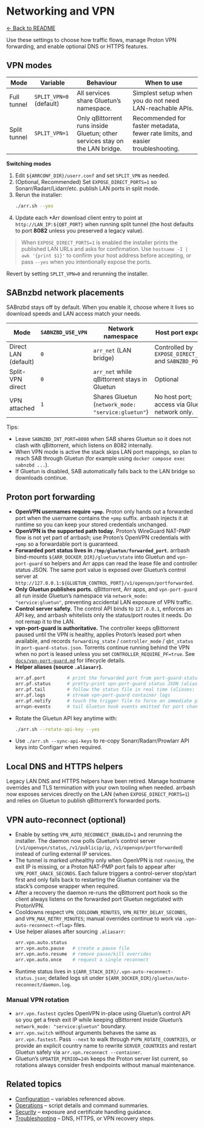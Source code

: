 # Networking and VPN

[← Back to README](../README.md)

Use these settings to choose how traffic flows, manage Proton VPN forwarding, and enable optional DNS or HTTPS features.

## VPN modes
| Mode | Variable | Behaviour | When to use |
| --- | --- | --- | --- |
| Full tunnel | `SPLIT_VPN=0` (default) | All services share Gluetun’s namespace. | Simplest setup when you do not need LAN-reachable APIs. |
| Split tunnel | `SPLIT_VPN=1` | Only qBittorrent runs inside Gluetun; other services stay on the LAN bridge. | Recommended for faster metadata, fewer rate limits, and easier troubleshooting. |

**Switching modes**
1. Edit `${ARRCONF_DIR}/userr.conf` and set `SPLIT_VPN` as needed.
2. (Optional, Recommended) Set `EXPOSE_DIRECT_PORTS=1` so Sonarr/Radarr/Lidarr/etc. publish LAN ports in split mode.
3. Rerun the installer:
   ```bash
   ./arr.sh --yes
   ```
4. Update each *Arr download client entry to point at `http://LAN_IP:${QBT_PORT}` when running split tunnel (the
   host defaults to port **8082** unless you preserved a legacy value).

> When `EXPOSE_DIRECT_PORTS=1` is enabled the installer prints the published LAN URLs and asks for confirmation. Use `hostname -I | awk '{print $1}'` to confirm your host address before accepting, or pass `--yes` when you intentionally expose the ports.

Revert by setting `SPLIT_VPN=0` and rerunning the installer.

## SABnzbd network placements

SABnzbd stays off by default. When you enable it, choose where it lives so download speeds and LAN access match your needs.

| Mode | `SABNZBD_USE_VPN` | Network namespace | Host port exposure | Notes |
| --- | --- | --- | --- | --- |
| Direct LAN (default) | `0` | `arr_net` (LAN bridge) | Controlled by `EXPOSE_DIRECT_PORTS` and `SABNZBD_PORT`. | Keeps SAB reachable by Sonarr/Radarr/Lidarr/Prowlarr over the LAN. |
| Split-VPN direct | `0` | `arr_net` while qBittorrent stays in Gluetun | Optional | Works well with the default qBittorrent port (`8082`) so SAB can keep port 8080. |
| VPN attached | `1` | Shares Gluetun (`network_mode: "service:gluetun"`) | No host port; access via Gluetun network only. | Use when Usenet providers must see the VPN exit IP. |

Tips:

- Leave `SABNZBD_INT_PORT=8080` when SAB shares Gluetun so it does not clash with qBittorrent, which listens on 8082 internally.
- When VPN mode is active the stack skips LAN port mappings, so plan to reach SAB through Gluetun (for example using `docker compose exec sabnzbd ...`).
- If Gluetun is disabled, SAB automatically falls back to the LAN bridge so downloads continue.

## Proton port forwarding
- **OpenVPN usernames require `+pmp`.** Proton only hands out a forwarded port when the username contains the `+pmp` suffix. arrbash injects it at runtime so you can keep your stored credentials unchanged.
- **OpenVPN is the supported path today.** Proton’s WireGuard NAT-PMP flow is not yet part of arrbash; use Proton’s OpenVPN credentials with `+pmp` so a forwardable port is guaranteed.
- **Forwarded port status lives in `/tmp/gluetun/forwarded_port`.** arrbash bind-mounts `${ARR_DOCKER_DIR}/gluetun/state` into Gluetun and `vpn-port-guard` so helpers and Arr apps can read the lease file and controller status JSON. The same port value is exposed over Gluetun’s control server at `http://127.0.0.1:${GLUETUN_CONTROL_PORT}/v1/openvpn/portforwarded`.
- **Only Gluetun publishes ports.** qBittorrent, Arr apps, and `vpn-port-guard` all run inside Gluetun’s namespace via `network_mode: "service:gluetun"`, preventing accidental LAN exposure of VPN traffic.
- **Control server safety.** The control API binds to `127.0.0.1`, enforces an API key, and arrbash whitelists only the status/port routes it needs. Do not remap it to the LAN.
- **vpn-port-guard is authoritative.** The controller keeps qBittorrent paused until the VPN is healthy, applies Proton’s leased port when available, and records `forwarding_state` / `controller_mode` / `qbt_status` in `port-guard-status.json`. Torrents continue running behind the VPN when no port is leased unless you set `CONTROLLER_REQUIRE_PF=true`. See [`docs/vpn-port-guard.md`](./vpn-port-guard.md) for lifecycle details.
- **Helper aliases (source `.aliasarr`).**
  ```bash
  arr.pf.port        # print the forwarded port from port-guard-status.json
  arr.pf.status      # pretty-print vpn-port-guard status JSON (aliases: arrvpn)
  arr.pf.tail        # follow the status file in real time (aliases: arrvpn-watch)
  arr.pf.logs        # stream vpn-port-guard container logs
  arr.pf.notify      # touch the trigger file to force an immediate poll
  arrvpn-events      # tail Gluetun hook events emitted for port changes
  ```
- Rotate the Gluetun API key anytime with:
  ```bash
  ./arr.sh --rotate-api-key --yes
  ```
- Use `./arr.sh --sync-api-keys` to re-copy Sonarr/Radarr/Prowlarr API keys into Configarr when required.

## Local DNS and HTTPS helpers

Legacy LAN DNS and HTTPS helpers have been retired. Manage hostname overrides and TLS termination with your own tooling when needed. arrbash now exposes services directly on the LAN (when `EXPOSE_DIRECT_PORTS=1`) and relies on Gluetun to publish qBittorrent’s forwarded ports.

## VPN auto-reconnect (optional)
- Enable by setting `VPN_AUTO_RECONNECT_ENABLED=1` and rerunning the installer. The daemon now polls Gluetun’s control server (`/v1/openvpn/status`, `/v1/publicip/ip`, `/v1/openvpn/portforwarded`) instead of curling external IP services.
- The tunnel is marked unhealthy only when OpenVPN is not `running`, the exit IP is missing, or a Proton NAT-PMP port fails to appear after `VPN_PORT_GRACE_SECONDS`. Each failure triggers a control-server stop/start first and only falls back to restarting the Gluetun container via the stack’s compose wrapper when required.
- After a recovery the daemon re-runs the qBittorrent port hook so the client always listens on the forwarded port Gluetun negotiated with ProtonVPN.
- Cooldowns respect `VPN_COOLDOWN_MINUTES`, `VPN_RETRY_DELAY_SECONDS`, and `VPN_MAX_RETRY_MINUTES`; manual overrides continue to work via `.vpn-auto-reconnect-<flag>` files.
- Use helper aliases after sourcing `.aliasarr`:
  ```bash
  arr.vpn.auto.status
  arr.vpn.auto.pause   # create a pause file
  arr.vpn.auto.resume  # remove pause/kill overrides
  arr.vpn.auto.once    # request a single reconnect
  ```
- Runtime status lives in `${ARR_STACK_DIR}/.vpn-auto-reconnect-status.json`; detailed logs sit under `${ARR_DOCKER_DIR}/gluetun/auto-reconnect/daemon.log`.

### Manual VPN rotation
- `arr.vpn.fastest` cycles OpenVPN in-place using Gluetun’s control API so you get a fresh exit IP while keeping qBittorrent inside Gluetun’s `network_mode: "service:gluetun"` boundary.
- `arr.vpn.switch` without arguments behaves the same as `arr.vpn.fastest`. Pass `--next` to walk through `PVPN_ROTATE_COUNTRIES`, or provide an explicit country name to rewrite `SERVER_COUNTRIES` and restart Gluetun safely via `arr.vpn.reconnect --container`.
- Gluetun’s `UPDATER_PERIOD=24h` keeps the Proton server list current, so rotations always consider fresh endpoints without manual maintenance.

## Related topics
- [Configuration](configuration.md) – variables referenced above.
- [Operations](operations.md) – script details and command summaries.
- [Security](security.md) – exposure and certificate handling guidance.
- [Troubleshooting](troubleshooting.md) – DNS, HTTPS, or VPN recovery steps.
